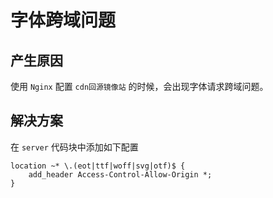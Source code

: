 # 字体跨域问题

## 产生原因

使用 `Nginx` 配置 `cdn回源镜像站` 的时候，会出现字体请求跨域问题。

## 解决方案

在 `server` 代码块中添加如下配置

```nginx
location ~* \.(eot|ttf|woff|svg|otf)$ {
	add_header Access-Control-Allow-Origin *;
}
```
